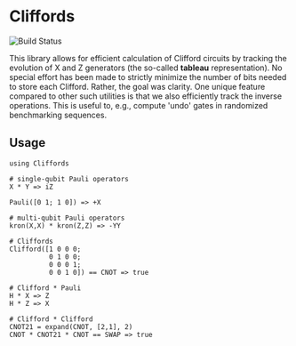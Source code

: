 # Cliffords

![Build Status](https://github.com/BBN-Q/Cliffords.jl/workflows/CI/badge.svg)

This library allows for efficient calculation of Clifford circuits by tracking the evolution of X and Z generators (the so-called **tableau** representation). No special effort has been made to strictly minimize the number of bits needed to store each Clifford. Rather, the goal was clarity. One unique feature compared to other such utilities is that we also efficiently track the inverse operations. This is useful to, e.g., compute 'undo' gates in randomized benchmarking sequences.

## Usage

```
using Cliffords

# single-qubit Pauli operators
X * Y => iZ

Pauli([0 1; 1 0]) => +X

# multi-qubit Pauli operators
kron(X,X) * kron(Z,Z) => -YY

# Cliffords
Clifford([1 0 0 0;
          0 1 0 0;
          0 0 0 1;
          0 0 1 0]) == CNOT => true

# Clifford * Pauli
H * X => Z
H * Z => X

# Clifford * Clifford
CNOT21 = expand(CNOT, [2,1], 2)
CNOT * CNOT21 * CNOT == SWAP => true
```
